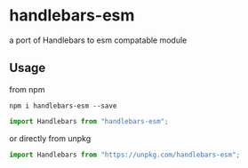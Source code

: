 # handlebars-esm
a port of Handlebars to esm compatable module


## Usage

from npm

```
npm i handlebars-esm --save
```

```javascript
import Handlebars from "handlebars-esm";
```

or directly from unpkg

```javascript
import Handlebars from "https://unpkg.com/handlebars-esm";
```
